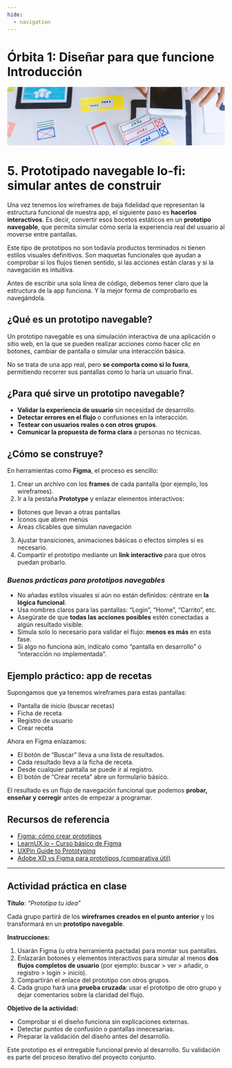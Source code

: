 ```yaml
---
hide:
  - navigation
---
```

# **Órbita 1: Diseñar para que funcione** **Introducción**

![](assets/referencias.jpg)

# **5\. Prototipado navegable lo-fi: simular antes de construir**

Una vez tenemos los wireframes de baja fidelidad que representan la estructura funcional de nuestra app, el siguiente paso es **hacerlos interactivos**. Es decir, convertir esos bocetos estáticos en un **prototipo navegable**, que permita simular cómo sería la experiencia real del usuario al moverse entre pantallas.

Este tipo de prototipos no son todavía productos terminados ni tienen estilos visuales definitivos. Son maquetas funcionales que ayudan a comprobar si los flujos tienen sentido, si las acciones están claras y si la navegación es intuitiva.

Antes de escribir una sola línea de código, debemos tener claro que la estructura de la app funciona. Y la mejor forma de comprobarlo es navegándola.

## **¿Qué es un prototipo navegable?**

Un prototipo navegable es una simulación interactiva de una aplicación o sitio web, en la que se pueden realizar acciones como hacer clic en botones, cambiar de pantalla o simular una interacción básica.

No se trata de una app real, pero **se comporta como si lo fuera**, permitiendo recorrer sus pantallas como lo haría un usuario final.

## **¿Para qué sirve un prototipo navegable?**

* **Validar la experiencia de usuario** sin necesidad de desarrollo.
* **Detectar errores en el flujo** o confusiones en la interacción.
* **Testear con usuarios reales o con otros grupos**.
* **Comunicar la propuesta de forma clara** a personas no técnicas.

## **¿Cómo se construye?**

En herramientas como **Figma**, el proceso es sencillo:

1. Crear un archivo con los **frames** de cada pantalla (por ejemplo, los wireframes).
2. Ir a la pestaña **Prototype** y enlazar elementos interactivos:
  * Botones que llevan a otras pantallas
  * Íconos que abren menús
  * Áreas clicables que simulan navegación
3. Ajustar transiciones, animaciones básicas o efectos simples si es necesario.
4. Compartir el prototipo mediante un **link interactivo** para que otros puedan probarlo.

### ***Buenas prácticas para prototipos navegables***

* No añadas estilos visuales si aún no están definidos: céntrate en **la lógica funcional**.
* Usa nombres claros para las pantallas: “Login”, “Home”, “Carrito”, etc.
* Asegúrate de que **todas las acciones posibles** estén conectadas a algún resultado visible.
* Simula solo lo necesario para validar el flujo: **menos es más** en esta fase.
* Si algo no funciona aún, indícalo como “pantalla en desarrollo” o “interacción no implementada”.

## **Ejemplo práctico: app de recetas**

Supongamos que ya tenemos wireframes para estas pantallas:

* Pantalla de inicio (buscar recetas)
* Ficha de receta
* Registro de usuario
* Crear receta

Ahora en Figma enlazamos:

* El botón de “Buscar” lleva a una lista de resultados.
* Cada resultado lleva a la ficha de receta.
* Desde cualquier pantalla se puede ir al registro.
* El botón de “Crear receta” abre un formulario básico.

El resultado es un flujo de navegación funcional que podemos **probar, enseñar y corregir** antes de empezar a programar.

## **Recursos de referencia**

* [Figma: cómo crear prototipos](https://help.figma.com/hc/en-us/articles/360040451373-Create-interactive-prototypes)
* [LearnUX.io – Curso básico de Figma](https://learnux.io/course/figma)
* [UXPin Guide to Prototyping](https://www.uxpin.com/studio/blog/complete-guide-to-prototyping/)
* [Adobe XD vs Figma para prototipos (comparativa útil)](https://www.mockplus.com/blog/post/figma-vs-adobe-xd)

---

## **Actividad práctica en clase**

**Título**: *“Prototipa tu idea”*

Cada grupo partirá de los **wireframes creados en el punto anterior** y los transformará en un **prototipo navegable**.

**Instrucciones:**

1. Usarán Figma (u otra herramienta pactada) para montar sus pantallas.
2. Enlazarán botones y elementos interactivos para simular al menos **dos flujos completos de usuario** (por ejemplo: buscar \> ver \> añadir, o registro \> login \> inicio).
3. Compartirán el enlace del prototipo con otros grupos.
4. Cada grupo hará una **prueba cruzada**: usar el prototipo de otro grupo y dejar comentarios sobre la claridad del flujo.

**Objetivo de la actividad:**

* Comprobar si el diseño funciona sin explicaciones externas.
* Detectar puntos de confusión o pantallas innecesarias.
* Preparar la validación del diseño antes del desarrollo.

Este prototipo es el entregable funcional previo al desarrollo. Su validación es parte del proceso iterativo del proyecto conjunto.
